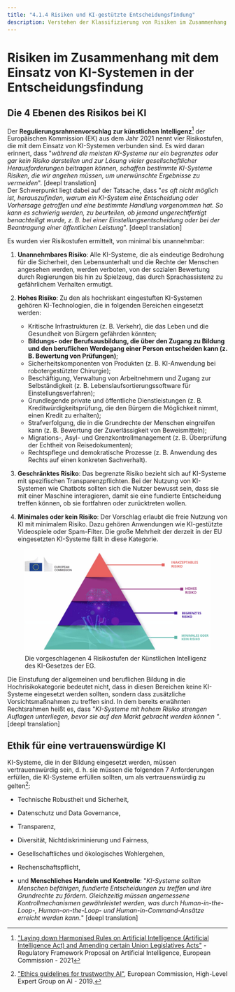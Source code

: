 ```yaml
---
title: "4.1.4 Risiken und KI-gestützte Entscheidungsfindung"
description: Verstehen der Klassifizierung von Risiken im Zusammenhang mit dem Einsatz von KI-Systemen bei der Entscheidungsfindung
---
```

# Risiken im Zusammenhang mit dem Einsatz von KI-Systemen in der Entscheidungsfindung

## Die 4 Ebenen des Risikos bei KI

Der **Regulierungsrahmenvorschlag zur künstlichen Intelligenz**[^1] der Europäischen Kommission (EK) aus dem Jahr 2021 nennt vier Risikostufen, die mit dem Einsatz von KI-Systemen verbunden sind. Es wird daran erinnert, dass "*während die meisten KI-Systeme nur ein begrenztes oder gar kein Risiko darstellen und zur Lösung vieler gesellschaftlicher Herausforderungen beitragen können, schaffen bestimmte KI-Systeme Risiken, die wir angehen müssen, um unerwünschte Ergebnisse zu vermeiden*". [deepl translation]  
Der Schwerpunkt liegt dabei auf der Tatsache, dass "*es oft nicht möglich ist, herauszufinden, warum ein KI-System eine Entscheidung oder Vorhersage getroffen und eine bestimmte Handlung vorgenommen hat. So kann es schwierig werden, zu beurteilen, ob jemand ungerechtfertigt benachteiligt wurde, z. B. bei einer Einstellungsentscheidung oder bei der Beantragung einer öffentlichen Leistung*". [deepl translation]

Es wurden vier Risikostufen ermittelt, von minimal bis unannehmbar:  

1. **Unannehmbares Risiko**: Alle KI-Systeme, die als eindeutige Bedrohung für die Sicherheit, den Lebensunterhalt und die Rechte der Menschen angesehen werden, werden verboten, von der sozialen Bewertung durch Regierungen bis hin zu Spielzeug, das durch Sprachassistenz zu gefährlichem Verhalten ermutigt.  

2. **Hohes Risiko**: Zu den als hochriskant eingestuften KI-Systemen gehören KI-Technologien, die in folgenden Bereichen eingesetzt werden:
    - Kritische Infrastrukturen (z. B. Verkehr), die das Leben und die Gesundheit von Bürgern gefährden könnten;  
    - **Bildungs- oder Berufsausbildung, die über den Zugang zu Bildung und den beruflichen Werdegang einer Person entscheiden kann (z. B. Bewertung von Prüfungen)**;  
    - Sicherheitskomponenten von Produkten (z. B. KI-Anwendung bei robotergestützter Chirurgie);  
    - Beschäftigung, Verwaltung von Arbeitnehmern und Zugang zur Selbständigkeit (z. B. Lebenslaufsortierungssoftware für Einstellungsverfahren);  
    - Grundlegende private und öffentliche Dienstleistungen (z. B. Kreditwürdigkeitsprüfung, die den Bürgern die Möglichkeit nimmt, einen Kredit zu erhalten);  
    - Strafverfolgung, die in die Grundrechte der Menschen eingreifen kann (z. B. Bewertung der Zuverlässigkeit von Beweismitteln);  
    - Migrations-, Asyl- und Grenzkontrollmanagement (z. B. Überprüfung der Echtheit von Reisedokumenten);  
    - Rechtspflege und demokratische Prozesse (z. B. Anwendung des Rechts auf einen konkreten Sachverhalt).

3. **Geschränktes Risiko**: Das begrenzte Risiko bezieht sich auf KI-Systeme mit spezifischen Transparenzpflichten. Bei der Nutzung von KI-Systemen wie Chatbots sollten sich die Nutzer bewusst sein, dass sie mit einer Maschine interagieren, damit sie eine fundierte Entscheidung treffen können, ob sie fortfahren oder zurücktreten wollen.  

4. **Minimales oder kein Risiko**: Der Vorschlag erlaubt die freie Nutzung von KI mit minimalem Risiko. Dazu gehören Anwendungen wie KI-gestützte Videospiele oder Spam-Filter. Die große Mehrheit der derzeit in der EU eingesetzten KI-Systeme fällt in diese Kategorie.

<figure>
<img src="Images/AI-Risks-EC-DE.jpg" alt="Representation of AI Risks by the European Commission.">
<figcaption>Die vorgeschlagenen 4 Risikostufen der Künstlichen Intelligenz des KI-Gesetzes der EG.</figcaption>
</figure>

Die Einstufung der allgemeinen und beruflichen Bildung in die Hochrisikokategorie bedeutet nicht, dass in diesen Bereichen keine KI-Systeme eingesetzt werden sollten, sondern dass zusätzliche Vorsichtsmaßnahmen zu treffen sind. In dem bereits erwähnten Rechtsrahmen heißt es, dass "*KI-Systeme mit hohem Risiko strengen Auflagen unterliegen, bevor sie auf den Markt gebracht werden können "*. [deepl translation]

## Ethik für eine vertrauenswürdige KI

KI-Systeme, die in der Bildung eingesetzt werden, müssen vertrauenswürdig sein, d. h. sie müssen die folgenden 7 Anforderungen erfüllen, die KI-Systeme erfüllen sollten, um als vertrauenswürdig zu gelten[^2]:

- Technische Robustheit und Sicherheit,

- Datenschutz und Data Governance,

- Transparenz,

- Diversität, Nichtdiskriminierung und Fairness,

- Gesellschaftliches und ökologisches Wohlergehen,

- Rechenschaftspflicht,

- und **Menschliches Handeln und Kontrolle**: "*KI-Systeme sollten Menschen befähigen, fundierte Entscheidungen zu treffen und ihre Grundrechte zu fördern. Gleichzeitig müssen angemessene Kontrollmechanismen gewährleistet werden, was durch Human-in-the-Loop-, Human-on-the-Loop- und Human-in-Command-Ansätze erreicht werden kann.*" [deepl translation]

[^1]: ["Laying down Harmonised Rules on Artificial Intelligence (Artificial Intelligence Act) and Amending certain Union Legislatives Acts"](https://digital-strategy.ec.europa.eu/en/library/proposal-regulation-laying-down-harmonised-rules-artificial-intelligence) - Regulatory Framework Proposal on Artificial Intelligence, European Commission - 2021

[^2]: ["Ethics guidelines for trustworthy AI"](https://digital-strategy.ec.europa.eu/en/library/ethics-guidelines-trustworthy-ai), European Commission, High-Level Expert Group on AI - 2019.
